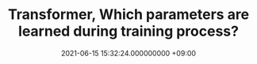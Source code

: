 ---
layout: post
title: Transformer, Which parameters are learned during training process?
date: 2021-06-15 15:32:24.000000000 +09:00
---